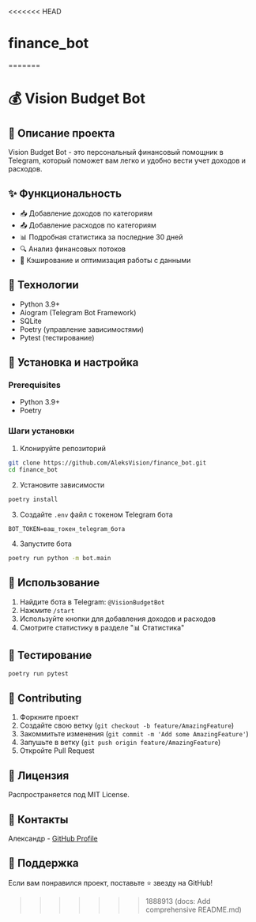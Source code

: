 <<<<<<< HEAD
# finance_bot
=======
# 💰 Vision Budget Bot

## 🌟 Описание проекта
Vision Budget Bot - это персональный финансовый помощник в Telegram, который поможет вам легко и удобно вести учет доходов и расходов.

## ✨ Функциональность
- 📥 Добавление доходов по категориям
- 📤 Добавление расходов по категориям
- 📊 Подробная статистика за последние 30 дней
- 🔍 Анализ финансовых потоков
- 💾 Кэширование и оптимизация работы с данными

## 🚀 Технологии
- Python 3.9+
- Aiogram (Telegram Bot Framework)
- SQLite
- Poetry (управление зависимостями)
- Pytest (тестирование)

## 🔧 Установка и настройка

### Prerequisites
- Python 3.9+
- Poetry

### Шаги установки
1. Клонируйте репозиторий
```bash
git clone https://github.com/AleksVision/finance_bot.git
cd finance_bot
```

2. Установите зависимости
```bash
poetry install
```

3. Создайте `.env` файл с токеном Telegram бота
```
BOT_TOKEN=ваш_токен_telegram_бота
```

4. Запустите бота
```bash
poetry run python -m bot.main
```

## 🤖 Использование
1. Найдите бота в Telegram: `@VisionBudgetBot`
2. Нажмите `/start`
3. Используйте кнопки для добавления доходов и расходов
4. Смотрите статистику в разделе "📊 Статистика"

## 🧪 Тестирование
```bash
poetry run pytest
```

## 🤝 Contributing
1. Форкните проект
2. Создайте свою ветку (`git checkout -b feature/AmazingFeature`)
3. Закоммитьте изменения (`git commit -m 'Add some AmazingFeature'`)
4. Запушьте в ветку (`git push origin feature/AmazingFeature`)
5. Откройте Pull Request

## 📝 Лицензия
Распространяется под MIT License.

## 👥 Контакты
Александр - [GitHub Profile](https://github.com/AleksVision)

## 🙏 Поддержка
Если вам понравился проект, поставьте ⭐ звезду на GitHub!
>>>>>>> 1888913 (docs: Add comprehensive README.md)
